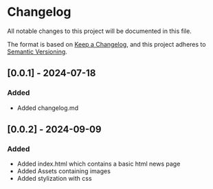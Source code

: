 # Changelog

All notable changes to this project will be documented in this file.

The format is based on [Keep a Changelog](https://keepachangelog.com/en/1.1.0/),
and this project adheres to [Semantic Versioning](https://semver.org/spec/v2.0.0.html).

## [0.0.1] - 2024-07-18
### Added

- Added changelog.md

## [0.0.2] - 2024-09-09
### Added

- Added index.html which contains a basic html news page
- Added Assets containing images 
- Added stylization with css
